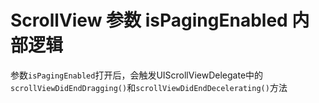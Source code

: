 # ScrollView 参数 isPagingEnabled  内部逻辑

参数```isPagingEnabled```打开后，会触发UIScrollViewDelegate中的``` scrollViewDidEndDragging()```和```scrollViewDidEndDecelerating()```方法